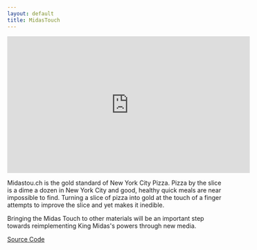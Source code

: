 ```yaml
---
layout: default
title: MidasTouch
---
```


<iframe width="560" height="315" src="http://www.youtube.com/embed/GoGe76Kgo4k" frameborder="0" allowfullscreen></iframe>

Midastou.ch is the gold standard of New York City Pizza. Pizza by the slice is a dime a dozen in New York City and good, healthy quick meals are near impossible to find. Turning a slice of pizza into gold at the touch of a finger attempts to improve the slice and yet makes it inedible.

Bringing the Midas Touch to other materials will be an important step towards reimplementing King Midas's powers through new media.

[Source Code](http://github.com/stevenklise/midastouch)
